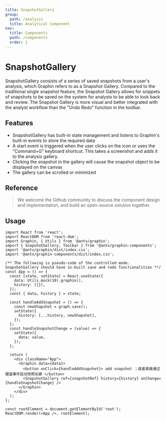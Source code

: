 ```yaml
---
title: SnapshotGallery
group:
  path: /analysis
  title: Analytical Component
nav:
  title: Components
  path: /components
  order: 1
---
```


# SnapshotGallery

SnapshotGallery consists of a series of saved snapshots from a user's analysis, which Graphin refers to as a Snapshot Gallery. Compared to the traditional single snapshot feature, the Snapshot Gallery allows for snippets of snapshots to be saved on the system for analysts to be able to look back and review. The Snapshot Gallery is more visual and better integrated with the analyst workflow than the "Undo Redo" function in the toolbar.

## Features

- SnapshotGallery has built-in state management and listens to Graphin's built-in events to store the required data
- A start event is triggered when the user clicks on the icon or uses the "Command+G" keyboard shortcut. This takes a screenshot and adds it to the analysis gallery.
- Clicking the snapshot in the gallery will cause the snapshot object to be displayed on the canvas
- The gallery can be scrolled or minimized

## Reference

> We welcome the Github community to discuss the component design and implementation, and build an open-source solution together.

## Usage

```tsx
import React from 'react';
import ReactDOM from 'react-dom';
import Graphin, { Utils } from '@antv/graphin';
import { SnapshotGallery, Toolbar } from '@antv/graphin-components';
import '@antv/graphin/dist/index.css';
import '@antv/graphin-components/dist/index.css';

/** The following is pseudo-code of the controlled mode. SnapshotGallery should have in-built save and redo functionalities **/
const App = () => {
  const [state, setState] = React.useState({
    data: Utils.mock(10).graphin(),
    history: [{}],
  });
  const { data, history } = state;

  const handleAddSnapshot = () => {
    const newShapshot = graph.save();
    setState({
      history: [...history, newShapshot],
    });
  };
  const handleSnapshotChange = (value) => {
    setState({
      data: value,
    });
  };

  return (
    <div className="App">
      <Graphin data={data}>
        <button onClick={handleAddSnapshot}> add snapshot ；或者直接通过键盘事件启动快照长廊 </button>
        <SnapshotGallery ref={snapshotRef} history={history} onChange={handleSnapshotChange} />
      </Graphin>
    </div>
  );
};

const rootElement = document.getElementById('root');
ReactDOM.render(<App />, rootElement);
```
